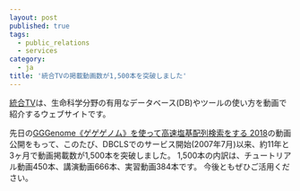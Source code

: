 ```yaml
---
layout: post
published: true
tags:
  - public_relations
  - services
category:
  - ja
title: '統合TVの掲載動画数が1,500本を突破しました'
---
```

[統合TV](https://togotv.dbcls.jp/ja/)は、生命科学分野の有用なデータベース(DB)やツールの使い方を動画で紹介するウェブサイトです。


先日の[GGGenome《ゲゲゲノム》を使って高速塩基配列検索をする 2018](http://togotv.dbcls.jp/20181026.html)の動画公開をもって、このたび、DBCLSでのサービス開始(2007年7月)以来、約11年と3ヶ月で動画掲載数が1,500本を突破しました。
1,500本の内訳は、チュートリアル動画450本、講演動画666本、実習動画384本です。
今後ともぜひご活用ください。
